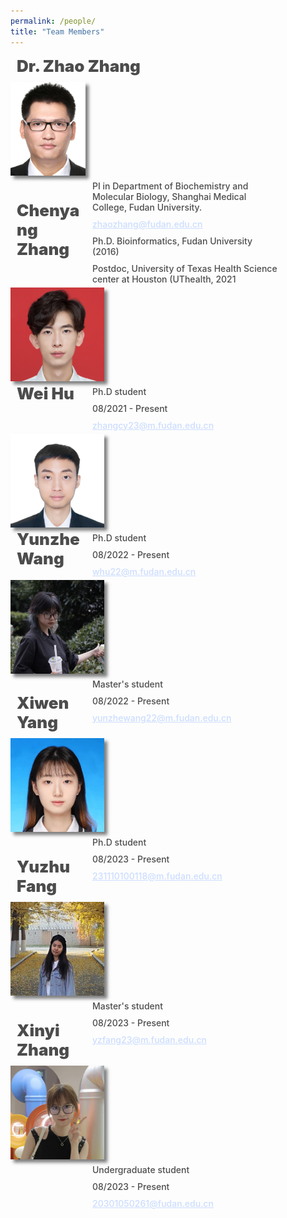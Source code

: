 ```yaml
---
permalink: /people/
title: "Team Members"
---
```


<div>
    <div style="width: 100%;font-weight: 1000;color: #4c4c4c;font-size: 26px;margin: 10px;">Dr. Zhao Zhang</div>
    <div style="float: left;margin-right: 10px;">
        <img src="/images/zz.png" width="120px" height="150px" style="box-shadow: 5px 5px 5px rgba(0,0,0,.5);">
    </div>
    <div style="float: right;display: flex;flex-wrap: wrap;width: 75%;justify-content: space-between;">
        <div style="width: 80%;font-weight: 500;color: #4c4c4c;font-size: 14px;margin: 5px;">PI in Department of Biochemistry and Molecular Biology, Shanghai Medical College, Fudan University.</div>
        <div style="width: 80%;font-weight: 500;color: #4c4c4c;font-size: 14px;margin: 5px;"><a href="mailto:zhaozhang@fudan.edu.cn" style="text-decoration:underline;color:#CCDDFF;">zhaozhang@fudan.edu.cn</a></div>
        <div style="width: 80%;font-weight: 500;color: #4c4c4c;font-size: 14px;margin: 5px;">Ph.D. Bioinformatics, Fudan University (2016)</div>
        <div style="width: 80%;font-weight: 500;color: #4c4c4c;font-size: 14px;margin: 5px;">Postdoc, University of Texas Health Science center at Houston (UThealth, 2021</div>
    </div>
    <div style="margin-bottom: 200px;"></div>
</div>

<div>
    <div style="width: 100%;font-weight: 1000;color: #4c4c4c;font-size: 26px;margin: 10px;">Chenyang Zhang</div>
    <div style="float: left;margin-right: 10px;">
        <img src="/images/cyz.jpg" width="150px" height="150px" style="box-shadow: 5px 5px 5px rgba(0,0,0,.5);">
    </div>
    <div style="float: right;display: flex;flex-wrap: wrap;width: 75%;justify-content: space-between;">
        <div style="width: 80%;font-weight: 500;color: #4c4c4c;font-size: 14px;margin: 5px;">Ph.D student</div>
        <div style="width: 80%;font-weight: 500;color: #4c4c4c;font-size: 14px;margin: 5px;">08/2021 - Present</div>
        <div style="width: 80%;font-weight: 500;color: #4c4c4c;font-size: 14px;margin: 5px;"><a href="mailto:zhangcy23@m.fudan.edu.cn" style="text-decoration:underline;color:#CCDDFF;">zhangcy23@m.fudan.edu.cn</a></div>
    </div>
    <div style="margin-bottom: 200px;"></div>
</div>

<div>
    <div style="width: 100%;font-weight: 1000;color: #4c4c4c;font-size: 26px;margin: 10px;">Wei Hu</div>
    <div style="float: left;margin-right: 10px;">
        <img src="/images/wh.jpg" width="150px" height="150px" style="box-shadow: 5px 5px 5px rgba(0,0,0,.5);">
    </div>
    <div style="float: right;display: flex;flex-wrap: wrap;width: 75%;justify-content: space-between;">
        <div style="width: 80%;font-weight: 500;color: #4c4c4c;font-size: 14px;margin: 5px;">Ph.D student</div>
        <div style="width: 80%;font-weight: 500;color: #4c4c4c;font-size: 14px;margin: 5px;">08/2022 - Present</div>
        <div style="width: 80%;font-weight: 500;color: #4c4c4c;font-size: 14px;margin: 5px;"><a href="mailto:whu22@m.fudan.edu.cn" style="text-decoration:underline;color:#CCDDFF;">whu22@m.fudan.edu.cn</a></div>
    </div>
    <div style="margin-bottom: 200px;"></div>
</div>

<div>
    <div style="width: 100%;font-weight: 1000;color: #4c4c4c;font-size: 26px;margin: 10px;">Yunzhe Wang</div>
    <div style="float: left;margin-right: 10px;">
        <img src="/images/yzw.jpg" width="150px" height="150px" style="box-shadow: 5px 5px 5px rgba(0,0,0,.5);">
    </div>
    <div style="float: right;display: flex;flex-wrap: wrap;width: 75%;justify-content: space-between;">
        <div style="width: 80%;font-weight: 500;color: #4c4c4c;font-size: 14px;margin: 5px;">Master's student</div>
        <div style="width: 80%;font-weight: 500;color: #4c4c4c;font-size: 14px;margin: 5px;">08/2022 - Present</div>
        <div style="width: 80%;font-weight: 500;color: #4c4c4c;font-size: 14px;margin: 5px;"><a href="mailto:yunzhewang22@m.fudan.edu.cn" style="text-decoration:underline;color:#CCDDFF;">yunzhewang22@m.fudan.edu.cn</a></div>
    </div>
    <div style="margin-bottom: 200px;"></div>
</div>

<div>
    <div style="width: 100%;font-weight: 1000;color: #4c4c4c;font-size: 26px;margin: 10px;">Xiwen Yang</div>
    <div style="float: left;margin-right: 10px;">
        <img src="/images/xwy.jpg" width="150px" height="150px" style="box-shadow: 5px 5px 5px rgba(0,0,0,.5);">
    </div>
    <div style="float: right;display: flex;flex-wrap: wrap;width: 75%;justify-content: space-between;">
        <div style="width: 80%;font-weight: 500;color: #4c4c4c;font-size: 14px;margin: 5px;">Ph.D student</div>
        <div style="width: 80%;font-weight: 500;color: #4c4c4c;font-size: 14px;margin: 5px;">08/2023 - Present</div>
        <div style="width: 80%;font-weight: 500;color: #4c4c4c;font-size: 14px;margin: 5px;"><a href="mailto:231110100118@m.fudan.edu.cn" style="text-decoration:underline;color:#CCDDFF;">231110100118@m.fudan.edu.cn</a></div>
    </div>
    <div style="margin-bottom: 200px;"></div>
</div>

<div>
    <div style="width: 100%;font-weight: 1000;color: #4c4c4c;font-size: 26px;margin: 10px;">Yuzhu Fang</div>
    <div style="float: left;margin-right: 10px;">
        <img src="/images/yzf.jpg" width="150px" height="150px" style="box-shadow: 5px 5px 5px rgba(0,0,0,.5);">
    </div>
    <div style="float: right;display: flex;flex-wrap: wrap;width: 75%;justify-content: space-between;">
        <div style="width: 80%;font-weight: 500;color: #4c4c4c;font-size: 14px;margin: 5px;">Master's student</div>
        <div style="width: 80%;font-weight: 500;color: #4c4c4c;font-size: 14px;margin: 5px;">08/2023 - Present</div>
        <div style="width: 80%;font-weight: 500;color: #4c4c4c;font-size: 14px;margin: 5px;"><a href="mailto:yzfang23@m.fudan.edu.cn" style="text-decoration:underline;color:#CCDDFF;">yzfang23@m.fudan.edu.cn</a></div>
    </div>
    <div style="margin-bottom: 200px;"></div>
</div>

<div>
    <div style="width: 100%;font-weight: 1000;color: #4c4c4c;font-size: 26px;margin: 10px;">Xinyi Zhang</div>
    <div style="float: left;margin-right: 10px;">
        <img src="/images/xyz.jpg" width="150px" height="150px" style="box-shadow: 5px 5px 5px rgba(0,0,0,.5);">
    </div>
    <div style="float: right;display: flex;flex-wrap: wrap;width: 75%;justify-content: space-between;">
        <div style="width: 80%;font-weight: 500;color: #4c4c4c;font-size: 14px;margin: 5px;">Undergraduate student</div>
        <div style="width: 80%;font-weight: 500;color: #4c4c4c;font-size: 14px;margin: 5px;">08/2023 - Present</div>
        <div style="width: 80%;font-weight: 500;color: #4c4c4c;font-size: 14px;margin: 5px;"><a href="mailto:20301050261@fudan.edu.cn" style="text-decoration:underline;color:#CCDDFF;">20301050261@fudan.edu.cn</a></div>
    </div>
    <div style="margin-bottom: 200px;"></div>
</div>


